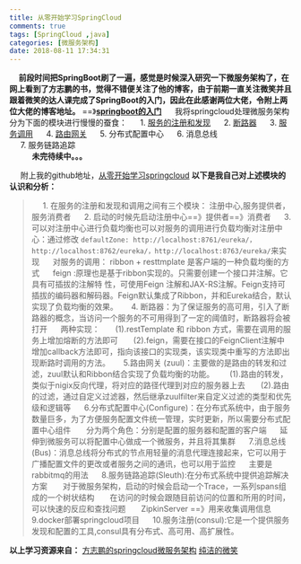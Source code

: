 ```yaml
---
title: 从零开始学习SpringCloud
comments: true
tags: [SpringCloud ,java]
categories: [微服务架构]
date: 2018-08-11 17:34:31
---
```

**&#160; &#160; &#160;前段时间把SpringBoot刷了一遍，感觉是时候深入研究一下微服务架构了，在网上看到了方志鹏的书，觉得不错便关注了他的博客，由于前期一直关注微笑并且跟着微笑的达人课完成了SpringBoot的入门，因此在此感谢两位大佬，令附上两位大佬的博客地址。** ==》**[springboot的入门](https://blog.csdn.net/zhaokk_git/article/details/79608197)**
  &#160; &#160; &#160;我将springcloud处理微服务架构分为下面的模块进行慢慢的蚕食：
  &#160; &#160; &#160;1. [服务的注册和发现](https://blog.csdn.net/zhaokk_git/article/details/80228880)
  &#160; &#160; &#160;2.  [断路器](https://blog.csdn.net/zhaokk_git/article/details/80267799) 
 &#160; &#160; &#160;3. [服务调用](https://blog.csdn.net/zhaokk_git/article/details/80256356)
&#160; &#160; &#160;4. [路由网关](https://blog.csdn.net/zhaokk_git/article/details/80435355)
 &#160; &#160; &#160;5. 分布式配置中心 
 &#160; &#160; &#160;6. 消息总线  
 &#160; &#160; &#160;7. 服务链路追踪  
 &#160; &#160; &#160;
  **&#160; &#160; &#160;未完待续中。。。**

  &#160; &#160; &#160;附上我的github地址，[从零开始学习springcloud](https://github.com/zhaokuankuan/springcloud)
 **以下是我自己对上述模块的认识和分析：**

>  &#160; &#160; &#160;1. 在服务的注册和发现和调用之间有三个模块： 注册中心,服务提供者，服务消费者  &#160;
> &#160; &#160;2. 启动的时候先启动注册中心==》提供者==》消费者  &#160; &#160;
> &#160;3.可以对注册中心进行负载均衡也可以对服务的调用进行负载均衡对注册中心：通过修改 `defaultZone:
> http://localhost:8761/eureka/，http://localhost:8762/eureka/，http://localhost:8763/eureka/`来实现
> &#160; &#160; &#160;对服务的调用： ribbon + resttmplate 是客户端的一种负载均衡的方式 
> &#160; &#160; &#160;feign :原理也是基于ribbon实现的。只需要创建一个接口并注解。它具有可插拔的注解特
> 性，可使用Feign
> 注解和JAX-RS注解。Feign支持可插拔的编码器和解码器。Feign默认集成了Ribbon，并和Eureka结合，默认实现了负载均衡的效果。
> &#160; &#160; &#160;4.
> 断路器：为了保证服务的高可用，引入了断路器的概念，当访问一个服务的不可用得到了一定的阈值时，断路器将会被打开
>     &#160; &#160; &#160;两种实现：
>          &#160; &#160; &#160;   (1).restTemplate 和 ribbon 方式，需要在调用的服务上增加熔断的方法即可
>       &#160; &#160; &#160;      (2).feign，需要在接口的FeignClient注解中增加callback方法即可，指向该接口的实现类，该实现类中重写的方法即出现断路时调用的方法。
> &#160; &#160; &#160;5.路由网关
> (zuul)：主要做的是路由的转发和过滤，zuul默认和Ribbon结合实现了负载均衡的功能。
>       &#160; &#160; &#160;      (1).路由的转发，类似于nigix反向代理，将对应的路径代理到对应的服务器上去
>          &#160; &#160; &#160;   (2).路由的过滤，通过自定义过滤器，然后继承zuulfilter来自定义过滤的类型和优先级和逻辑等 &#160; &#160;
> &#160;6.分布式配置中心(Configure)：在分布式系统中，由于服务数量巨多，为了方便服务配置文件统一管理，实时更新，所以需要分布式配置中心组件
>           &#160; &#160; &#160;  分为两个角色：分别是配置的服务器和配置的客户端
>             &#160; &#160; &#160;延伸到微服务可以将配置中心做成一个微服务，并且将其集群 &#160; &#160;
> &#160;7.消息总线(Bus)：消息总线将分布式的节点用轻量的消息代理连接起来，它可以用于广播配置文件的更改或者服务之间的通讯，也可以用于监控
>                 &#160; &#160; &#160;主要是rabbitmq的用法 &#160; &#160; &#160;8.服务链路追踪(Sleuth):在分布式系统中提供追踪解决方案
>             &#160; &#160; &#160;  对于微服务架构，启动的时候会启动一个Trace，一系列spans组成的一个树状结构
>              &#160; &#160; &#160;  在访问的时候会跟随目前访问的位置和所用的时间，可以快速的反应和查找问题
>                &#160; &#160; &#160;  ZipkinServer ==》用来收集调用信息 &#160; &#160; &#160; 9.docker部署springcloud项目 &#160; &#160;
> &#160;10.服务注册(consul):它是一个提供服务发现和配置的工具,consul具有分布式、高可用、高扩展性。

**以上学习资源来自：**
[方志鹏的springcloud微服务架构](https://blog.csdn.net/forezp/article/details/70148833) 
[纯洁的微笑](http://www.ityouknow.com/spring-cloud.html)